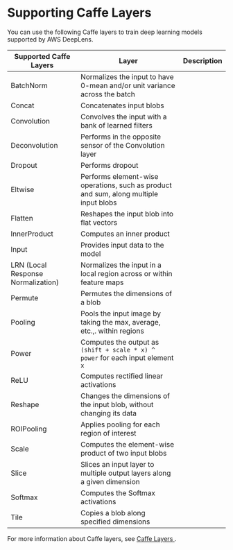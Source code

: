 # Supporting Caffe Layers<a name="deeplens-supported-frameworks-caffe-layers"></a>

You can use the following Caffe layers to train deep learning models supported by AWS DeepLens\.


| Supported Caffe Layers |  Layer | Description | 
| --- | --- | --- | 
| BatchNorm | Normalizes the input to have 0\-mean and/or unit variance across the batch | 
| Concat | Concatenates input blobs | 
| Convolution | Convolves the input with a bank of learned filters | 
| Deconvolution | Performs in the opposite sensor of the Convolution layer | 
| Dropout | Performs dropout | 
| Eltwise | Performs element\-wise operations, such as product and sum, along multiple input blobs | 
| Flatten | Reshapes the input blob into flat vectors | 
| InnerProduct | Computes an inner product | 
| Input | Provides input data to the model | 
| LRN \(Local Response Normalization\) | Normalizes the input in a local region across or within feature maps | 
| Permute | Permutes the dimensions of a blob | 
| Pooling | Pools the input image by taking the max, average, etc\.,\. within regions | 
| Power | Computes the output as `(shift + scale * x) ^ power` for each input element `x` | 
| ReLU | Computes rectified linear activations | 
| Reshape | Changes the dimensions of the input blob, without changing its data | 
| ROIPooling | Applies pooling for each region of interest | 
| Scale | Computes the element\-wise product of two input blobs | 
| Slice | Slices an input layer to multiple output layers along a given dimension | 
| Softmax | Computes the Softmax activations | 
| Tile | Copies a blob along specified dimensions | 

 For more information about Caffe layers, see [Caffe Layers ](http://caffe.berkeleyvision.org/tutorial/layers.html)\. 
